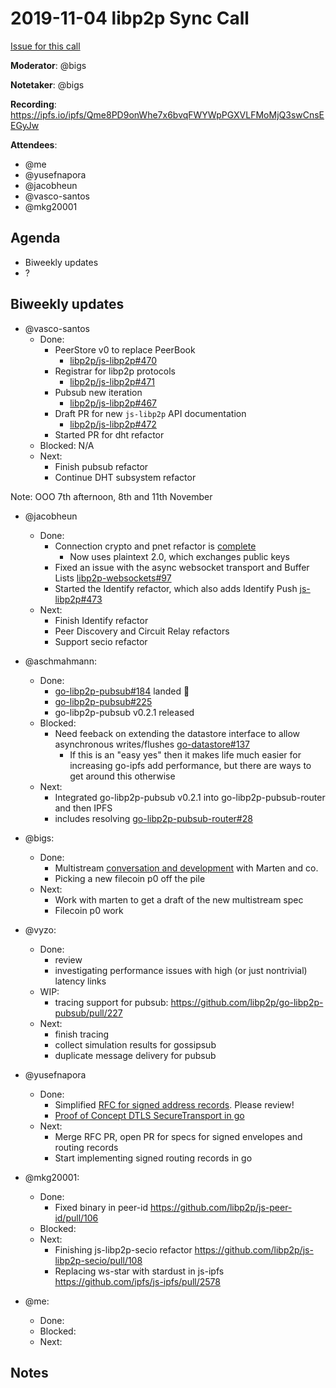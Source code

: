 # 2019-11-04 libp2p Sync Call

[Issue for this call](https://github.com/libp2p/team-mgmt/issues/16)

**Moderator**: @bigs

**Notetaker**: @bigs

**Recording**: https://ipfs.io/ipfs/Qme8PD9onWhe7x6bvqFWYWpPGXVLFMoMjQ3swCnsEEGyJw

**Attendees**:
  - @me
  - @yusefnapora
  - @jacobheun
  - @vasco-santos
  - @mkg20001

## Agenda

- Biweekly updates 
- ?

## Biweekly updates

- @vasco-santos
  - Done:
    - PeerStore v0 to replace PeerBook
      - [libp2p/js-libp2p#470](https://github.com/libp2p/js-libp2p/pull/470)
    - Registrar for libp2p protocols
      - [libp2p/js-libp2p#471](https://github.com/libp2p/js-libp2p/pull/471)
    - Pubsub new iteration
      - [libp2p/js-libp2p#467](https://github.com/libp2p/js-libp2p/pull/467)
    - Draft PR for new `js-libp2p` API documentation
      - [libp2p/js-libp2p#472](https://github.com/libp2p/js-libp2p/pull/472)
    - Started PR for dht refactor
  - Blocked: N/A
  - Next:
    - Finish pubsub refactor
    - Continue DHT subsystem refactor

Note: OOO 7th afternoon, 8th and 11th November

- @jacobheun
  - Done:
    - Connection crypto and pnet refactor is [complete](https://github.com/libp2p/js-libp2p/pull/469)
      - Now uses plaintext 2.0, which exchanges public keys
    - Fixed an issue with the async websocket transport and Buffer Lists [libp2p-websockets#97](https://github.com/libp2p/js-libp2p-websockets/pull/97)
    - Started the Identify refactor, which also adds Identify Push [js-libp2p#473](https://github.com/libp2p/js-libp2p/pull/473)
  - Next:
    - Finish Identify refactor
    - Peer Discovery and Circuit Relay refactors
    - Support secio refactor

- @aschmahmann:
  - Done:
     - [go-libp2p-pubsub#184](https://github.com/libp2p/go-libp2p-pubsub/pull/184) landed 🥳
     - [go-libp2p-pubsub#225](https://github.com/libp2p/go-libp2p-pubsub/pull/225)
     - go-libp2p-pubsub v0.2.1 released
  - Blocked:
     - Need feeback on extending the datastore interface to allow asynchronous writes/flushes [go-datastore#137](https://github.com/ipfs/go-datastore/issues/137)
        - If this is an "easy yes" then it makes life much easier for increasing go-ipfs add performance, but there are ways to get around this otherwise
  - Next:
    - Integrated go-libp2p-pubsub v0.2.1 into go-libp2p-pubsub-router and then IPFS
    - includes resolving [go-libp2p-pubsub-router#28](https://github.com/libp2p/go-libp2p-pubsub-router/issues/28)
    
- @bigs:
  - Done:
    - Multistream [conversation and development](https://github.com/libp2p/specs/issues/226) with Marten and co.
    - Picking a new filecoin p0 off the pile
  - Next:
    - Work with marten to get a draft of the new multistream spec
    - Filecoin p0 work
  
  
- @vyzo:
  - Done:
    - review
    - investigating performance issues with high (or just nontrivial) latency links
  - WIP:
    - tracing support for pubsub: https://github.com/libp2p/go-libp2p-pubsub/pull/227
  - Next:
    - finish tracing
    - collect simulation results for gossipsub
    - duplicate message delivery for pubsub
  
- @yusefnapora
  - Done:
    - Simplified [RFC for signed address
      records](https://github.com/libp2p/specs/pull/217). Please review!
    - [Proof of Concept DTLS SecureTransport in
      go](https://github.com/yusefnapora/go-libp2p-dtls)
  - Next:
    - Merge RFC PR, open PR for specs for signed envelopes and routing records
    - Start implementing signed routing records in go
  
- @mkg20001:
  - Done:
    - Fixed binary in peer-id https://github.com/libp2p/js-peer-id/pull/106
  - Blocked:
  - Next:
    - Finishing js-libp2p-secio refactor https://github.com/libp2p/js-libp2p-secio/pull/108
    - Replacing ws-star with stardust in js-ipfs https://github.com/ipfs/js-ipfs/pull/2578

- @me:
  - Done:
  - Blocked:
  - Next:

## Notes

